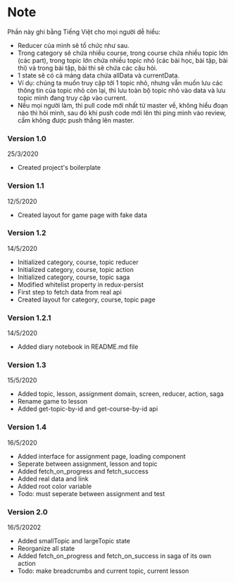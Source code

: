 # Note

Phần này ghi bằng Tiếng Việt cho mọi người dễ hiểu:

- Reducer của mình sẽ tổ chức như sau.
- Trong category sẽ chứa nhiều course, trong course chứa nhiều topic lớn (các part), trong topic lớn
  chứa nhiều topic nhỏ (các bài học, bài tập, bài thi) và trong bài tập, bài thi sẽ chứa các câu hỏi.
- 1 state sẽ có cả mảng data chứa allData và currentData.
- Ví dụ: chúng ta muốn truy cập tới 1 topic nhỏ, nhưng vẫn muốn lưu các thông tin của topic nhỏ còn lại,
  thì lưu toàn bộ topic nhỏ vào data và lưu topic mình đang truy cập vào current.
- Nếu mọi người làm, thì pull code mới nhất từ master về, không hiểu đoạn nào thì hỏi mình, sau đó khi push code mới lên thì ping mình vào review, cấm không được push thẳng lên master.

### Version 1.0

25/3/2020

- Created project's boilerplate

### Version 1.1

12/5/2020

- Created layout for game page with fake data

### Version 1.2

14/5/2020

- Initialized category, course, topic reducer
- Initialized category, course, topic action
- Initialized category, course, topic saga
- Modified whitelist property in redux-persist
- First step to fetch data from real api
- Created layout for category, course, topic page

### Version 1.2.1

14/5/2020

- Added diary notebook in README.md file

### Version 1.3

15/5/2020

- Added topic, lesson, assignment domain, screen, reducer, action, saga
- Rename game to lesson
- Added get-topic-by-id and get-course-by-id api

### Version 1.4

16/5/2020

- Added interface for assignment page, loading component
- Seperate between assignment, lesson and topic
- Added fetch_on_progress and fetch_success
- Added real data and link
- Added root color variable
- Todo: must seperate between assignment and test

### Version 2.0

16/5/20202

- Added smallTopic and largeTopic state
- Reorganize all state
- Added fetch_on_progress and fetch_on_success in saga of its own action
- Todo: make breadcrumbs and current topic, current lesson
